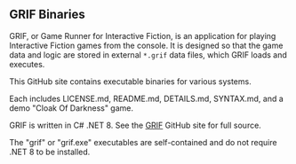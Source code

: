 ## GRIF Binaries

GRIF, or Game Runner for Interactive Fiction, is an application for playing Interactive Fiction games from the console. It is designed so that the game data and logic are stored in external `*.grif` data files, which GRIF loads and executes.

This GitHub site contains executable binaries for various systems.

Each includes LICENSE.md, README.md, DETAILS.md, SYNTAX.md, and a demo "Cloak Of Darkness" game.

GRIF is written in C# .NET 8. See the [GRIF](https://github.com/BakkerGames/GRIF) GitHub site for full source.

The "grif" or "grif.exe" executables are self-contained and do not require .NET 8 to be installed.